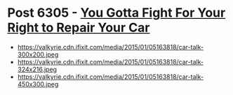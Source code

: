 # Post 6305 - [You Gotta Fight For Your Right to Repair Your Car](https://www.ifixit.com/News/6305/you-gotta-fight-for-your-right-to-repair-your-car)

- https://valkyrie.cdn.ifixit.com/media/2015/01/05163818/car-talk-300x200.jpeg
- https://valkyrie.cdn.ifixit.com/media/2015/01/05163818/car-talk-324x216.jpeg
- https://valkyrie.cdn.ifixit.com/media/2015/01/05163818/car-talk-450x300.jpeg
